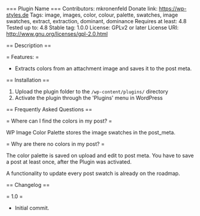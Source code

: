 === Plugin Name ===
Contributors: mkronenfeld
Donate link: https://wp-styles.de
Tags: image, images, color, colour, palette, swatches, image swatches, extract, extraction, dominant, dominance
Requires at least: 4.8
Tested up to: 4.8
Stable tag: 1.0.0
License: GPLv2 or later
License URI: http://www.gnu.org/licenses/gpl-2.0.html

== Description ==

= Features: =

* Extracts colors from an attachment image and saves it to the post meta.

== Installation ==

1. Upload the plugin folder to the `/wp-content/plugins/` directory
2. Activate the plugin through the 'Plugins' menu in WordPress

== Frequently Asked Questions ==

= Where can I find the colors in my post? =

WP Image Color Palette stores the image swatches in the post_meta.

= Why are there no colors in my post? =

The color palette is saved on upload and edit to post meta. You have to save a post at least once, after the Plugin was activated.

A functionality to update every post swatch is already on the roadmap.

== Changelog ==

= 1.0 =

* Initial commit.
